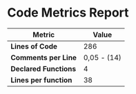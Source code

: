 # Code Metrics Report

| Metric                          | Value       |
|---------------------------------|-------------|
| **Lines of Code**               | 286         |
| **Comments per Line**           | 0,05 - (14) |
| **Declared Functions**          | 4           |
| **Lines per function**          | 38          |


